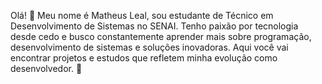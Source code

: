 Olá! 👋 Meu nome é Matheus Leal, sou estudante de Técnico em Desenvolvimento de Sistemas no SENAI.
Tenho paixão por tecnologia desde cedo e busco constantemente aprender mais sobre programação, desenvolvimento de sistemas e soluções inovadoras.
Aqui você vai encontrar projetos e estudos que refletem minha evolução como desenvolvedor. 🚀
